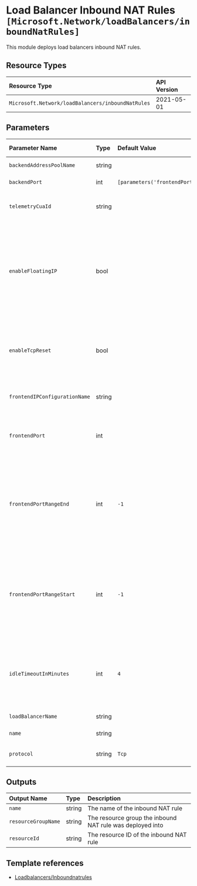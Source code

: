 # Load Balancer Inbound NAT Rules `[Microsoft.Network/loadBalancers/inboundNatRules]`

This module deploys load balancers inbound NAT rules.

## Resource Types

| Resource Type | API Version |
| :-- | :-- |
| `Microsoft.Network/loadBalancers/inboundNatRules` | 2021-05-01 |

## Parameters

| Parameter Name | Type | Default Value | Possible Values | Description |
| :-- | :-- | :-- | :-- | :-- |
| `backendAddressPoolName` | string |  |  | Optional. Name of the backend address pool |
| `backendPort` | int | `[parameters('frontendPort')]` |  | Optional. The port used for the internal endpoint. |
| `telemetryCuaId` | string |  |  | Optional. Customer Usage Attribution ID (GUID). This GUID must be previously registered |
| `enableFloatingIP` | bool |  |  | Optional. Configures a virtual machine's endpoint for the floating IP capability required to configure a SQL AlwaysOn Availability Group. This setting is required when using the SQL AlwaysOn Availability Groups in SQL server. This setting can't be changed after you create the endpoint. |
| `enableTcpReset` | bool |  |  | Optional. Receive bidirectional TCP Reset on TCP flow idle timeout or unexpected connection termination. This element is only used when the protocol is set to TCP. |
| `frontendIPConfigurationName` | string |  |  | Required. The name of the frontend IP address to set for the inbound NAT rule |
| `frontendPort` | int |  |  | Required. The port for the external endpoint. Port numbers for each rule must be unique within the Load Balancer.  |
| `frontendPortRangeEnd` | int | `-1` |  | Optional. The port range end for the external endpoint. This property is used together with BackendAddressPool and FrontendPortRangeStart. Individual inbound NAT rule port mappings will be created for each backend address from BackendAddressPool. |
| `frontendPortRangeStart` | int | `-1` |  | Optional. The port range start for the external endpoint. This property is used together with BackendAddressPool and FrontendPortRangeEnd. Individual inbound NAT rule port mappings will be created for each backend address from BackendAddressPool. |
| `idleTimeoutInMinutes` | int | `4` |  | Optional. The timeout for the TCP idle connection. The value can be set between 4 and 30 minutes. The default value is 4 minutes. This element is only used when the protocol is set to TCP. |
| `loadBalancerName` | string |  |  | Required. The name of the parent load balancer |
| `name` | string |  |  | Required. The name of the inbound NAT rule |
| `protocol` | string | `Tcp` | `[All, Tcp, Udp]` | Optional. The transport protocol for the endpoint. |

## Outputs

| Output Name | Type | Description |
| :-- | :-- | :-- |
| `name` | string | The name of the inbound NAT rule |
| `resourceGroupName` | string | The resource group the inbound NAT rule was deployed into |
| `resourceId` | string | The resource ID of the inbound NAT rule |

## Template references

- [Loadbalancers/Inboundnatrules](https://docs.microsoft.com/en-us/azure/templates/Microsoft.Network/2021-05-01/loadBalancers/inboundNatRules)

